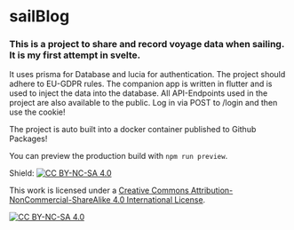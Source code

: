 # sailBlog

### This is a project to share and record voyage data when sailing. It is my first attempt in svelte.

It uses prisma for Database and lucia for authentication. The project should adhere to EU-GDPR rules.
The companion app is written in flutter and is used to inject the data into the database.
All API-Endpoints used in the project are also available to the public. Log in via POST to /login and then use the cookie!

The project is auto built into a docker container published to Github Packages!

You can preview the production build with `npm run preview`.

Shield: [![CC BY-NC-SA 4.0][cc-by-nc-sa-shield]][cc-by-nc-sa]

This work is licensed under a
[Creative Commons Attribution-NonCommercial-ShareAlike 4.0 International License][cc-by-nc-sa].

[![CC BY-NC-SA 4.0][cc-by-nc-sa-image]][cc-by-nc-sa]

[cc-by-nc-sa]: http://creativecommons.org/licenses/by-nc-sa/4.0/
[cc-by-nc-sa-image]: https://licensebuttons.net/l/by-nc-sa/4.0/88x31.png
[cc-by-nc-sa-shield]: https://img.shields.io/badge/License-CC%20BY--NC--SA%204.0-lightgrey.svg

